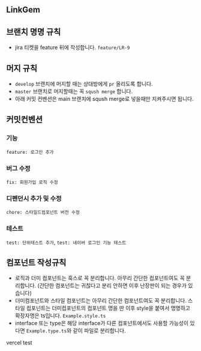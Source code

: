 ## LinkGem

## 브랜치 명명 규칙

- jira 티켓을 feature 뒤에 작성합니다. `feature/LR-9`

## 머지 규칙

- `develop` 브랜치에 머지할 때는 상대방에게 `pr` 올리도록 합니다.
- `master` 브랜치로 머지할때는 꼭 `sqush merge` 합니다.
- 아래 커밋 컨벤션은 main 브랜치에 sqush merge로 넣을때만 지켜주시면 됩니다.

## 커밋컨벤션

### 기능

`feature: 로그인 추가`

### 버그 수정

`fix: 회원가입 로직 수정`

### 디펜던시 추가 및 수정

`chore: 스타일드컴포넌트 버전 수정`

### 테스트

`test: 단위테스트 추가`, `test: 네이버 로그인 기능 테스트`

## 컴포넌트 작성규칙

- 로직과 더미 컴포넌트는 훅스로 꼭 분리합니다. 아무리 간단한 컴포넌트여도 꼭 분리합니다. (간단한 컴포넌트는 귀찮다고 분리 안하면 이후 난장판이 되는 경우가 있습니다)
- 더미컴포넌트와 스타일 컴포넌트는 아무리 간단한 컴포넌트여도 꼭 분리합니다. 스타일 컴포넌트는 더미컴포넌트의 컴포넌트 명을 딴 이후 style을 붙여서 명명하고 확장자명은 ts입니다. `Example.style.ts`
- interface 또는 type은 해당 interface가 다른 컴포넌트에서도 사용할 가능성이 있다면 `Example.type.ts`와 같이 파일로 분리합니다.

vercel test
